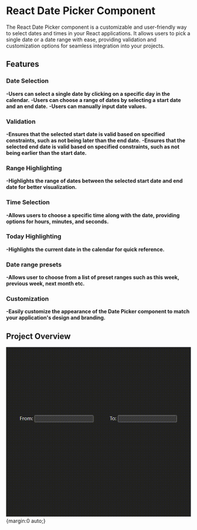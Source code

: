 # React Date Picker Component

The React Date Picker component is a customizable and user-friendly way to select dates and times in your React applications. It allows users to pick a single date or a date range with ease, providing validation and customization options for seamless integration into your projects.

## Features

### Date Selection

**-Users can select a single date by clicking on a specific day in the calendar.**
**-Users can choose a range of dates by selecting a start date and an end date.**
**-Users can manually input date values.**

### Validation

**-Ensures that the selected start date is valid based on specified constraints, such as not being later than the end date.**
**-Ensures that the selected end date is valid based on specified constraints, such as not being earlier than the start date.**

### Range Highlighting

**-Highlights the range of dates between the selected start date and end date for better visualization.**

### Time Selection

**-Allows users to choose a specific time along with the date, providing options for hours, minutes, and seconds.**

### Today Highlighting

**-Highlights the current date in the calendar for quick reference.**

### Date range presets
**-Allows user to choose from a list of preset ranges such as this week, previous week, next month etc.**

### Customization

**-Easily customize the appearance of the Date Picker component to match your application's design and branding.**

## Project Overview

![](04c53b61-2c71-41f0-9ca3-d108c831eb91.gif) {margin:0 auto;}
